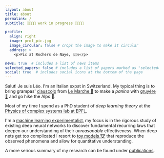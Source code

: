 ```yaml
---
layout: about
title: about
permalink: /
subtitle: 👷🚧👷🚧 work in progress 👷🚧👷🚧

profile:
  align: right
  image: prof_pic.jpg
  image_circular: false # crops the image to make it circular
  address: >
    <p>Pic at Rochers de Naye, 🇨🇭</p>

news: true  # includes a list of news items
selected_papers: false # includes a list of papers marked as "selected={true}"
social: true  # includes social icons at the bottom of the page
---
```


Salut! Je suis Léo. I'm an Italian expat in Switzerland. My typical thing is to bring grampas' [ciauscolo](https://en.wikipedia.org/wiki/Ciauscolo) from [Le Marche :house_with_garden:](https://en.wikipedia.org/wiki/Marche) to make a _panino_ with [gruyère 🧀](https://en.wikipedia.org/wiki/Gruy%C3%A8re_cheese) and go hike the Alps 🌄.

Most of my time I spend as a PhD student of *deep learning theory* at the [Physics of complex systems lab at EPFL](https://www.epfl.ch/labs/pcsl/).

I'm a [machine learning experimentalist](https://ml-eval.github.io/assets/pdf/science_ml_proposal_2am.pdf), my focus is in the rigorous study of existing deep neural networks to discover fundamental recurring laws that deepen our understanding of their *unreasonable* effectiveness. When deep nets get too complicated I resort to [toy models 🐮](https://en.wikipedia.org/wiki/Spherical_cow) that reproduce the observed phenomena and allow for quantitative understanding.

A more serious summary of my research can be found under [publications](publications).

